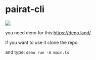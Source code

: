 <h1>pairat-cli</h1>

<img src="https://mamalinda.tk/cli.gif">

you need deno for this:https://deno.land/

if you want to use it clone the repo

and type: ```deno run -A main.ts```




